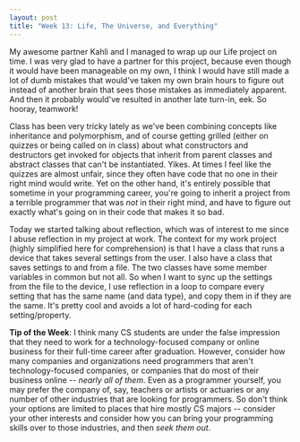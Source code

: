 ```yaml
---
layout: post
title: "Week 13: Life, The Universe, and Everything"
---
```


My awesome partner Kahli and I managed to wrap up our Life project on time. I was very glad to have a partner for this project, because even though it would have been manageable on my own, I think I would have still made a lot of dumb mistakes that would've taken my own brain hours to figure out instead of another brain that sees those mistakes as immediately apparent. And then it probably would've resulted in another late turn-in, eek. So hooray, teamwork!

Class has been very tricky lately as we've been combining concepts like inheritance and polymorphism, and of course getting grilled (either on quizzes or being called on in class) about what constructors and destructors get invoked for objects that inherit from parent classes and abstract classes that can't be instantiated. Yikes. At times I feel like the quizzes are almost unfair, since they often have code that no one in their right mind would write. Yet on the other hand, it's entirely possible that sometime in your programming career, you're going to inherit a project from a terrible programmer that was *not* in their right mind, and have to figure out exactly what's going on in their code that makes it so bad.

Today we started talking about reflection, which was of interest to me since I <strikethrough>ab</strikethrough>use reflection in my project at work. The context for my work project (highly simplified here for comprehension) is that I have a class that runs a device that takes several settings from the user. I also have a class that saves settings to and from a file. The two classes have some member variables in common but not all. So when I want to sync up the settings from the file to the device, I use reflection in a loop to compare every setting that has the same name (and data type), and copy them in if they are the same. It's pretty cool and avoids a lot of hard-coding for each setting/property.

**Tip of the Week**: I think many CS students are under the false impression that they need to work for a technology-focused company or online business for their full-time career after graduation. However, consider how many companies and organizations need programmers that aren't technology-focused companies, or companies that do most of their business online -- *nearly all of them*. Even as a programmer yourself, you may prefer the company of, say, teachers or artists or actuaries or any number of other industries that are looking for programmers. So don't think your options are limited to places that hire mostly CS majors -- consider your other interests and consider how you can bring your programming skills over to those industries, and then *seek them out*.